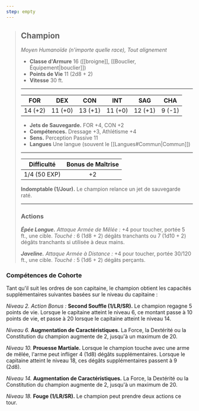 ```yaml
---
step: empty
---
```

>## Champion
>*Moyen Humanoïde (n'importe quelle race), Tout alignement*
>
>- **Classe d'Armure** 16 ([[broigne]], [[Bouclier, Équipement|bouclier]])
>- **Points de Vie** 11 (2d8 + 2)
>- **Vitesse** 30 ft.
>___
>|FOR|DEX|CON|INT|SAG|CHA|
>|:---:|:---:|:---:|:---:|:---:|:---:|
>|14 (+2)|11 (+0)|13 (+1)|11 (+0)|12 (+1)|9 (-1)|
> 
> - __Jets de Sauvegarde.__ FOR +4, CON +2
> - __Compétences.__ Dressage +3, Athlétisme +4
> - __Sens.__ Perception Passive 11
> - __Langues__ Une langue (souvent le [[Langues#Commun|Commun]])
>___
> | Difficulté | Bonus de Maîtrise |
> |:-:|:-:|
> | 1/4 (50 EXP) | +2 |
> 
> __Indomptable (1/Jour).__ Le champion relance un jet de sauvegarde raté. 
>___
>
>### Actions
>***Épée Longue.*** *Attaque Armée de Mêlée :* +4 pour toucher, portée 5 ft., une cible. *Touché :* 6 (1d8 + 2) dégâts tranchants ou 7 (1d10 + 2) dégâts tranchants si utilisée à deux mains.
>
>***Javeline.*** *Attaque Armée à Distance :* +4 pour toucher, portée 30/120 ft., une cible. *Touché :* 5 (1d6 + 2) dégâts perçants.
>

### Compétences de Cohorte

Tant qu'il suit les ordres de son capitaine, le champion obtient les capacités supplémentaires suivantes basées sur le niveau du capitaine :

_Niveau 2._ _Action Bonus :_ __Second Souffle (1/LR/SR).__ Le champion regagne 5 points de vie. Lorsque le capitaine atteint le niveau 6, ce montant passe à 10 points de vie, et passe à 20 lorsque le capitaine atteint le niveau 14. 

_Niveau 6._ __Augmentation de Caractéristiques.__ La Force, la Dextérité ou la Constitution du champion augmente de 2, jusqu'à un maximum de 20. 

_Niveau 10._ __Prouesse Martiale.__ Lorsque le champion touche avec une arme de mêlée, l'arme peut infliger 4 (1d8) dégâts supplémentaires. Lorsque le capitaine atteint le niveau 18, ces dégâts supplémentaires passent à 9 (2d8).

_Niveau 14._ __Augmentation de Caractéristiques.__ La Force, la Dextérité ou la Constitution du champion augmente de 2, jusqu'à un maximum de 20. 

_Niveau 18._ __Fouge (1/LR/SR).__ Le champion peut prendre deux actions ce tour.